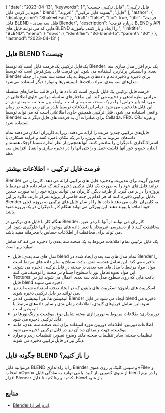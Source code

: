 {
  "date": "2023-04-13",
  "keywords": [
"فایل ترکیبی",
"فایل ترکیبی چیست",
"نحوه باز کردن فایل blend",
"فایل",
"پسوند فایل ترکیبی",
"افزونه"
],
  "author": {
    "display_name": "Shakeel Faiz"
},
  "draft": "false",
  "toc": true,
  "title": "فرمت فایل BLEND - فایل سه بعدی Blender",
  "description": "درباره فرمت BLEND و API هایی که می توانند فایل های BLEND را ایجاد و باز کنند، بیاموزید.",
  "linktitle": "BLEND",
  "menu": {
    "docs": {
      "identifier": "3d-blend-fa",
      "parent": "3d"
}
},
  "lastmod": "2023-04-13"
}

## فایل BLEND چیست؟

یک فایل ترکیبی یک فرمت فایل است که توسط Blender، یک نرم افزار مدل سازی سه بعدی و انیمیشن پرکاربرد استفاده می شود. این فرمت فایل پیش‌فرض است که توسط Blender برای ذخیره و ذخیره تمام داده‌های مربوط به یک صحنه سه بعدی، از جمله مدل‌های سه بعدی، مواد، بافت‌ها، انیمیشن‌ها و موارد دیگر استفاده می‌شود.

فرمت فایل ترکیبی یک فایل باینری است که داده ها را در قالب ساختارهای سلسله مراتبی سازماندهی و ذخیره می کند. این ساختارهای سلسله مراتبی حاوی اطلاعاتی در مورد اشیا و خواص آنها در یک صحنه سه بعدی است. رابطه بین صحنه سه بعدی نیز در این فایل ها ذخیره می شود. تمام این اطلاعات توسط بلندر برای رندر صحنه در زمان واقعی استفاده می شود. فایل ترکیبی همچنین حاوی اطلاعاتی است که می تواند توسط Blender برای صادرات آن به فرمت های فایل دیگر مانند Collada، FBX، OBJ و غیره استفاده شود.

فایل‌های ترکیبی چندین مزیت را ارائه می‌دهند، زیرا به کاربران امکان می‌دهند تمام داده‌های مربوط به یک پروژه را در یک مکان ذخیره کنند و فرآیند همکاری یا اشتراک‌گذاری با دیگران را ساده‌تر کنند. آنها همچنین از نظر اندازه نسبتا کوچک هستند و اندازه جمع و جور آنها قابلیت حمل و راحتی آنها را در ذخیره سازی و انتقال افزایش می دهد.

## فرمت فایل ترکیبی - اطلاعات بیشتر

Blender چندین گزینه برای مدیریت و ذخیره فایل های ترکیبی ارائه می دهد. کاربران می توانند فایل های خود را به صورت یک فایل ترکیبی ذخیره کنند که تمام داده های مرتبط با پروژه را در بر می گیرد. از طرف دیگر، کاربران می توانند پروژه خود را به صورت چندین فایل ترکیبی ذخیره کنند که هر کدام بر جنبه خاصی از پروژه تمرکز دارند. علاوه بر این، Blender به کاربران اجازه می دهد تا داده ها را از سایر فایل های ترکیبی به پروژه فعلی خود اضافه یا پیوند دهند. این ویژگی می تواند هنگام کار با دیگران در یک پروژه مفید باشد.

هنگام کار با فایل های ترکیبی در Blender، کاربران می توانند از آنها با رمز عبور محافظت کنند تا از دسترسی غیرمجاز یا تغییر داده های موجود در آنها جلوگیری شود. این می تواند برای محافظت از اطلاعات حساس یا محرمانه مفید باشد.

یک فایل ترکیبی تمام اطلاعات مربوط به یک صحنه سه بعدی را ذخیره می کند که شامل موارد زیر است:

- مدل های سه بعدی: فایل blend تمام مدل های سه بعدی ایجاد شده در Blender را ذخیره می کند. این شامل هندسه مش، بافت سطح و سایر داده های مرتبط است.
- مواد: مواد مرتبط با مدل های سه بعدی در صحنه در فایل ترکیبی ذخیره می شوند. این مواد نحوه تعامل نور با سطوح اجسام در صحنه را توصیف می کنند.
- Textures: بافت هایی که روی سطوح مدل های سه بعدی اعمال می شوند نیز در فایل blend ذخیره می شوند.
- اسکریپت های پایتون: اسکریپت های پایتون که در ایجاد صحنه استفاده شده اند نیز می توانند در فایل ترکیبی ذخیره شوند.
- انیمیشن ها: هر انیمیشنی که در Blender ایجاد می شود در فایل blend ذخیره می شود. این شامل فریم‌های کلیدی، اطلاعات زمان‌بندی و سایر داده‌های مرتبط با انیمیشن است.
- نورپردازی: اطلاعات مربوط به نورپردازی صحنه شامل نوع، موقعیت و رنگ نورها در فایل ترکیبی ذخیره می شود.
- اطلاعات دوربین: اطلاعات دوربین مورد استفاده برای ثبت صحنه سه بعدی، مانند موقعیت، جهت و میدان دید آن نیز در فایل ترکیبی ذخیره می شود.
- تنظیمات صحنه: سایر تنظیمات صحنه مانند وضوح تصویر، تنظیمات رندر و موارد دیگر نیز در فایل ترکیبی ذخیره می شوند.

## چگونه فایل BLEND را باز کنیم؟
می‌توانید فایل BLEND را با راه‌اندازی Blender و سپس کلیک بر روی منوی «File» و انتخاب «Open» از منوی کشویی باز کنید. یا می توانید به سادگی فایل blend را در نرم افزار Blender بکشید و رها کنید تا فایل blend باز شود.

## منابع
* [Blender (نرم افزار)](https://en.wikipedia.org/wiki/Blender_(software))


